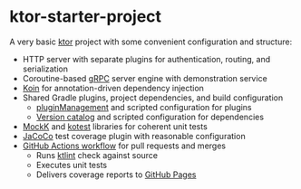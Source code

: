 # ktor-starter-project

A very basic [ktor][] project with some convenient configuration and structure:

- HTTP server with separate plugins for authentication, routing, and
  serialization
- Coroutine-based [gRPC] server engine with demonstration service
- [Koin] for annotation-driven dependency injection
- Shared Gradle plugins, project dependencies, and build configuration
  - [pluginManagement][] and scripted configuration for plugins
  - [Version catalog][] and scripted configuration for dependencies
- [MockK][] and [kotest][] libraries for coherent unit tests
- [JaCoCo][] test coverage plugin with reasonable configuration
- [GitHub Actions workflow][] for pull requests and merges
  - Runs [ktlint][] check against source
  - Executes unit tests
  - Delivers coverage reports to [GitHub Pages][]


[ktor]: https://ktor.io
[gRPC]: https://grpc.io
[Koin]: https://insert-koin.io
[pluginManagement]: https://docs.gradle.org/current/userguide/plugins.html#sec:plugin_management
[Version catalog]: https://docs.gradle.org/current/userguide/platforms.html#sub:version-catalog
[MockK]: https://mock.io
[kotest]: https://kotest.io
[JaCoCo]: https://www.jacoco.org/jacoco
[GitHub Actions workflow]: https://docs.github.com/en/actions/using-workflows/about-workflows
[ktlint]: https://ktlint.github.io
[GitHub Pages]: https://pages.github.com


